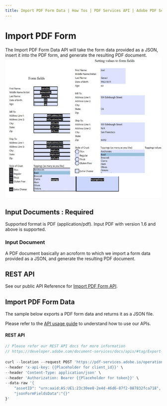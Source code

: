 ```yaml
---
title: Import PDF Form Data | How Tos | PDF Services API | Adobe PDF Services
---
```


# Import PDF Form
The Import PDF Form Data API will take the form data provided as a JSON, insert it into the PDF form, and generate the resulting PDF document.
![Import PDF Form](../importform_overview.png)

## Input Documents : **Required**

Supported format is PDF (application/pdf). Input PDF with version 1.6 and above is supported.

### Input Document

A PDF document basically an acroform to which we import a form data provided as a JSON, and generate the resulting PDF document.

## REST API

See our public API Reference for [Import PDF Form API](../../../apis/#tag/Import-PDF-Form-Data).

## Import PDF Form Data

The sample below exports a PDF form data and returns it as a JSON file.

Please refer to the [API usage guide](../api-usage.md) to understand how to use our APIs.

<CodeBlock slots="heading, code" repeat="5" languages="REST API" />

#### REST API

```javascript
// Please refer our REST API docs for more information 
// https://developer.adobe.com/document-services/docs/apis/#tag/Export-PDF-Form-API

curl --location --request POST 'https://pdf-services.adobe.io/operation/setformdata' \
--header 'x-api-key: {{Placeholder for client_id}}' \
--header 'Content-Type: application/json' \
--header 'Authorization: Bearer {{Placeholder for token}}' \
--data-raw '{
    "assetID": "urn:aaid:AS:UE1:23c30ee0-2e4d-46d6-87f2-087832fca718",
    "jsonFormFieldsData":"{}"
}'
```